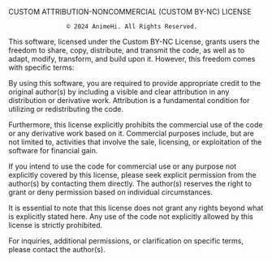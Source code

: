 CUSTOM ATTRIBUTION-NONCOMMERCIAL (CUSTOM BY-NC) LICENSE

                    © 2024 AnimeHi. All Rights Reserved.

This software, licensed under the Custom BY-NC License, grants users the freedom to
share, copy, distribute, and transmit the code, as well as to adapt, modify, transform,
and build upon it. However, this freedom comes with specific terms:

By using this software, you are required to provide appropriate credit to the original
author(s) by including a visible and clear attribution in any distribution or derivative
work. Attribution is a fundamental condition for utilizing or redistributing the code.

Furthermore, this license explicitly prohibits the commercial use of the code or any
derivative work based on it. Commercial purposes include, but are not limited to, activities
that involve the sale, licensing, or exploitation of the software for financial gain.

If you intend to use the code for commercial use or any purpose not explicitly covered by
this license, please seek explicit permission from the author(s) by contacting them directly.
The author(s) reserves the right to grant or deny permission based on individual circumstances.

It is essential to note that this license does not grant any rights beyond what is explicitly
stated here. Any use of the code not explicitly allowed by this license is strictly prohibited.

For inquiries, additional permissions, or clarification on specific terms, please contact the author(s).
